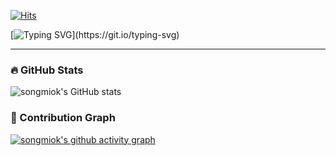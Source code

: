 [![Hits](https://hits.seeyoufarm.com/api/count/incr/badge.svg?url=https%3A%2F%2Fgithub.com%2Fsongmiok&count_bg=%23E582D8&title_bg=%23193549&icon=github.svg&icon_color=%23FFFFFF&title=hits&edge_flat=false)](https://hits.seeyoufarm.com)

[![Typing SVG](https://readme-typing-svg.herokuapp.com?font=Fira+Code&weight=600&duration=3000&pause=5000&color=033963&width=435&lines=Hi%F0%9F%96%90+Thank+you+for+visiting+GitHub.)](https://git.io/typing-svg)


---
   
### 🔥 GitHub Stats
![songmiok's GitHub stats](https://github-readme-stats.vercel.app/api?username=songmiok&hide=contribs,prs&show_icons=true&&theme=cobalt)


### 🌱 Contribution Graph
[![songmiok's github activity graph](https://github-readme-activity-graph.cyclic.app/graph?username=songmiok&theme=onedark&radius=16)](https://github.com/ashutosh00710/github-readme-activity-graph)

